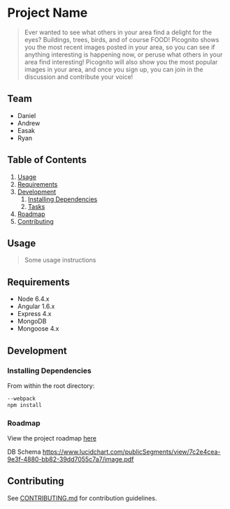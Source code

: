# Project Name

> Ever wanted to see what others in your area find a delight for the eyes?  Buildings, trees, birds,  and of course FOOD!  Picognito shows you the most recent images posted in your area, so you can see if anything interesting is happening now, or peruse what others in your area find interesting! Picognito will also show you the most popular images in your area, and once you sign up, you can join in the discussion and contribute your voice! 

## Team

  - Daniel
  - Andrew
  - Easak
  - Ryan

## Table of Contents

1. [Usage](#Usage)
1. [Requirements](#requirements)
1. [Development](#development)
    1. [Installing Dependencies](#installing-dependencies)
    1. [Tasks](#tasks)
1. [Roadmap](#roadmap)
1. [Contributing](#contributing)

## Usage

> Some usage instructions

## Requirements

- Node 6.4.x
- Angular 1.6.x
- Express 4.x
- MongoDB
- Mongoose 4.x


## Development

### Installing Dependencies

From within the root directory:

```sh
--webpack
npm install
```

### Roadmap

View the project roadmap [here](https://docs.google.com/document/d/1FE6AGEHucPDo5GXVHWNuPBjoZJle6Fntc_BrUC273jY/edit?ts=5988f7e4#)

DB Schema 
https://www.lucidchart.com/publicSegments/view/7c2e4cea-9e3f-4880-bb82-39dd7055c7a7/image.pdf


## Contributing

See [CONTRIBUTING.md](CONTRIBUTING.md) for contribution guidelines.
